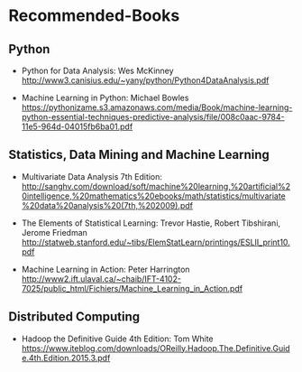 # Recommended-Books

## Python
- Python for Data Analysis: Wes McKinney
  http://www3.canisius.edu/~yany/python/Python4DataAnalysis.pdf
  
- Machine Learning in Python: Michael Bowles
  https://pythonizame.s3.amazonaws.com/media/Book/machine-learning-python-essential-techniques-predictive-analysis/file/008c0aac-9784-11e5-964d-04015fb6ba01.pdf

## Statistics, Data Mining and Machine Learning
- Multivariate Data Analysis 7th Edition:               http://sanghv.com/download/soft/machine%20learning,%20artificial%20intelligence,%20mathematics%20ebooks/math/statistics/multivariate%20data%20analysis%20(7th,%202009).pdf

- The Elements of Statistical Learning: Trevor Hastie, Robert Tibshirani, Jerome Friedman
  http://statweb.stanford.edu/~tibs/ElemStatLearn/printings/ESLII_print10.pdf
  
- Machine Learning in Action: Peter Harrington
  http://www2.ift.ulaval.ca/~chaib/IFT-4102-7025/public_html/Fichiers/Machine_Learning_in_Action.pdf

## Distributed Computing
- Hadoop the Definitive Guide 4th Edition: Tom White
  https://www.iteblog.com/downloads/OReilly.Hadoop.The.Definitive.Guide.4th.Edition.2015.3.pdf
